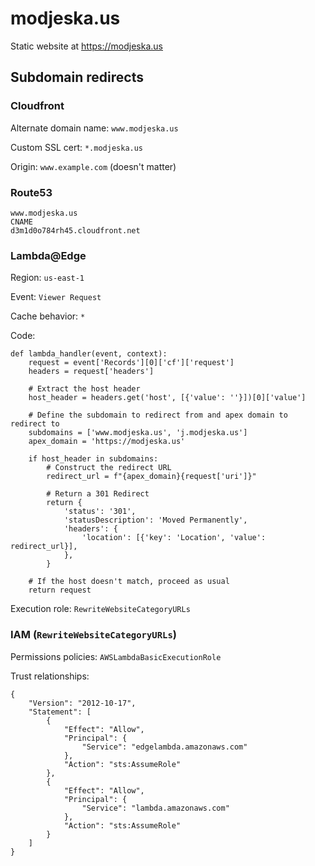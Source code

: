 # modjeska.us
Static website at https://modjeska.us

## Subdomain redirects

### Cloudfront

Alternate domain name:
`www.modjeska.us`

Custom SSL cert:
`*.modjeska.us`

Origin:
`www.example.com` (doesn't matter)

### Route53

```
www.modjeska.us
CNAME
d3m1d0o784rh45.cloudfront.net
```

### Lambda@Edge

Region:
`us-east-1`

Event:
`Viewer Request`

Cache behavior:
`*`

Code:

```
def lambda_handler(event, context):
    request = event['Records'][0]['cf']['request']
    headers = request['headers']

    # Extract the host header
    host_header = headers.get('host', [{'value': ''}])[0]['value']

    # Define the subdomain to redirect from and apex domain to redirect to
    subdomains = ['www.modjeska.us', 'j.modjeska.us']
    apex_domain = 'https://modjeska.us'

    if host_header in subdomains:
        # Construct the redirect URL
        redirect_url = f"{apex_domain}{request['uri']}"

        # Return a 301 Redirect
        return {
            'status': '301',
            'statusDescription': 'Moved Permanently',
            'headers': {
                'location': [{'key': 'Location', 'value': redirect_url}],
            },
        }

    # If the host doesn't match, proceed as usual
    return request
```

Execution role:
`RewriteWebsiteCategoryURLs`

### IAM (`RewriteWebsiteCategoryURLs`)

Permissions policies:
`AWSLambdaBasicExecutionRole`

Trust relationships:

```
{
    "Version": "2012-10-17",
    "Statement": [
        {
            "Effect": "Allow",
            "Principal": {
                "Service": "edgelambda.amazonaws.com"
            },
            "Action": "sts:AssumeRole"
        },
        {
            "Effect": "Allow",
            "Principal": {
                "Service": "lambda.amazonaws.com"
            },
            "Action": "sts:AssumeRole"
        }
    ]
}
```


